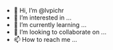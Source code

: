 - 👋 Hi, I’m @lvpichr
- 👀 I’m interested in ...
- 🌱 I’m currently learning ...
- 💞️ I’m looking to collaborate on ...
- 📫 How to reach me ...

<!---
lvpichr/lvpichr is a ✨ special ✨ repository because its `README.md` (this file) appears on your GitHub profile.
You can click the Preview link to take a look at your changes.
--->
